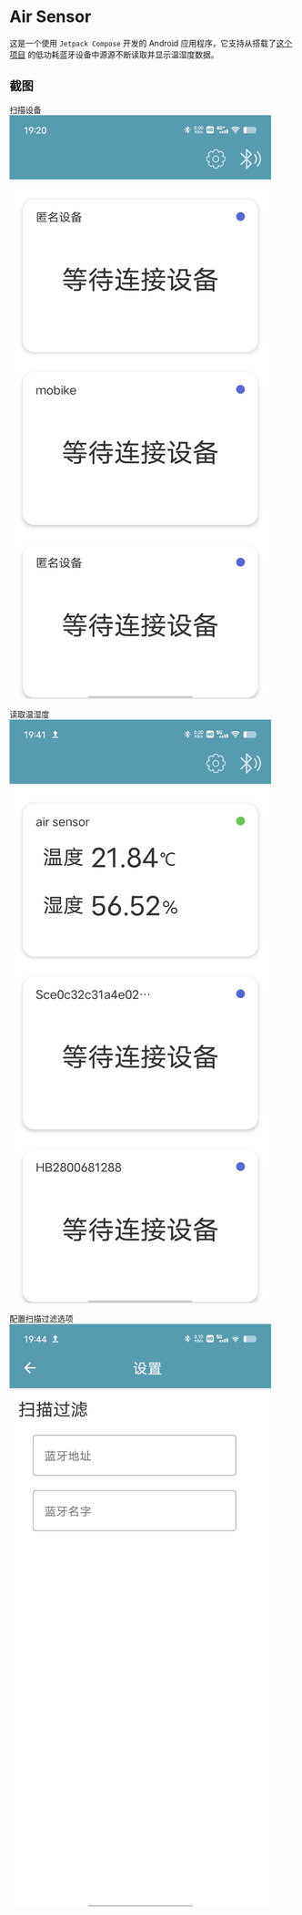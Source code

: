 # Air Sensor
这是一个使用 `Jetpack Compose` 开发的 Android 应用程序，它支持从搭载了[这个项目](https://github.com/camelbuba/airsensor_arduino)
的低功耗蓝牙设备中源源不断读取并显示温湿度数据。

## 截图

扫描设备
![扫描截图](./screenshots/screenshot_scan.jpg)

读取温湿度
![读取截图](./screenshots/screenshot_read.jpg)

配置扫描过滤选项
![设置截图](./screenshots/screenshot_setting.jpg)